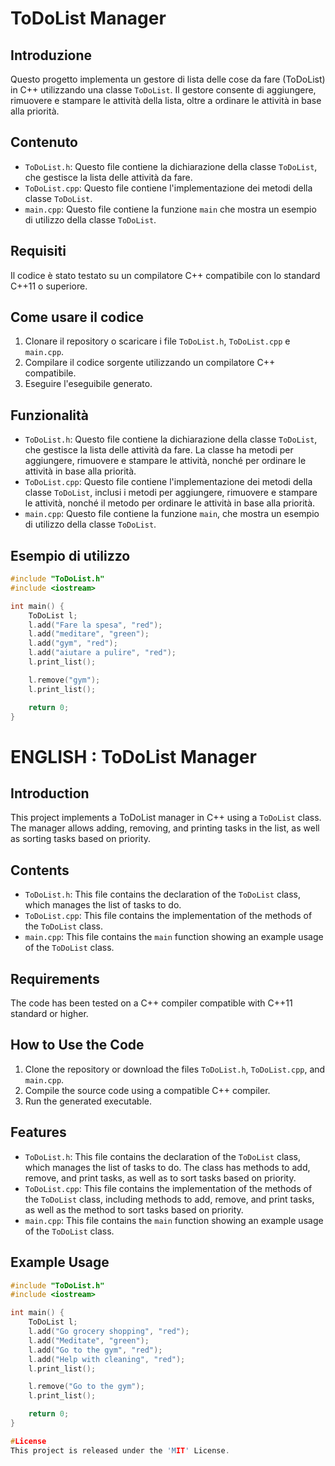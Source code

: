 ToDoList Manager
=================

## Introduzione
Questo progetto implementa un gestore di lista delle cose da fare (ToDoList) in C++ utilizzando una classe `ToDoList`. Il gestore consente di aggiungere, rimuovere e stampare le attività della lista, oltre a ordinare le attività in base alla priorità.

## Contenuto
- `ToDoList.h`: Questo file contiene la dichiarazione della classe `ToDoList`, che gestisce la lista delle attività da fare.
- `ToDoList.cpp`: Questo file contiene l'implementazione dei metodi della classe `ToDoList`.
- `main.cpp`: Questo file contiene la funzione `main` che mostra un esempio di utilizzo della classe `ToDoList`.

## Requisiti
Il codice è stato testato su un compilatore C++ compatibile con lo standard C++11 o superiore.

## Come usare il codice
1. Clonare il repository o scaricare i file `ToDoList.h`, `ToDoList.cpp` e `main.cpp`.
2. Compilare il codice sorgente utilizzando un compilatore C++ compatibile.
3. Eseguire l'eseguibile generato.

## Funzionalità
- `ToDoList.h`: Questo file contiene la dichiarazione della classe `ToDoList`, che gestisce la lista delle attività da fare. La classe ha metodi per aggiungere, rimuovere e stampare le attività, nonché per ordinare le attività in base alla priorità.
- `ToDoList.cpp`: Questo file contiene l'implementazione dei metodi della classe `ToDoList`, inclusi i metodi per aggiungere, rimuovere e stampare le attività, nonché il metodo per ordinare le attività in base alla priorità.
- `main.cpp`: Questo file contiene la funzione `main`, che mostra un esempio di utilizzo della classe `ToDoList`.

## Esempio di utilizzo
```cpp
#include "ToDoList.h"
#include <iostream>

int main() {
    ToDoList l;
    l.add("Fare la spesa", "red");
    l.add("meditare", "green");
    l.add("gym", "red");
    l.add("aiutare a pulire", "red");
    l.print_list();

    l.remove("gym");
    l.print_list();

    return 0;
}
```

ENGLISH :
ToDoList Manager
=================

## Introduction
This project implements a ToDoList manager in C++ using a `ToDoList` class. The manager allows adding, removing, and printing tasks in the list, as well as sorting tasks based on priority.

## Contents
- `ToDoList.h`: This file contains the declaration of the `ToDoList` class, which manages the list of tasks to do.
- `ToDoList.cpp`: This file contains the implementation of the methods of the `ToDoList` class.
- `main.cpp`: This file contains the `main` function showing an example usage of the `ToDoList` class.

## Requirements
The code has been tested on a C++ compiler compatible with C++11 standard or higher.

## How to Use the Code
1. Clone the repository or download the files `ToDoList.h`, `ToDoList.cpp`, and `main.cpp`.
2. Compile the source code using a compatible C++ compiler.
3. Run the generated executable.

## Features
- `ToDoList.h`: This file contains the declaration of the `ToDoList` class, which manages the list of tasks to do. The class has methods to add, remove, and print tasks, as well as to sort tasks based on priority.
- `ToDoList.cpp`: This file contains the implementation of the methods of the `ToDoList` class, including methods to add, remove, and print tasks, as well as the method to sort tasks based on priority.
- `main.cpp`: This file contains the `main` function showing an example usage of the `ToDoList` class.

## Example Usage
```cpp
#include "ToDoList.h"
#include <iostream>

int main() {
    ToDoList l;
    l.add("Go grocery shopping", "red");
    l.add("Meditate", "green");
    l.add("Go to the gym", "red");
    l.add("Help with cleaning", "red");
    l.print_list();

    l.remove("Go to the gym");
    l.print_list();

    return 0;
}

#License
This project is released under the 'MIT' License.
